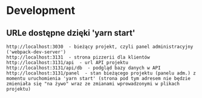 # Development

## URLe dostępne dzięki 'yarn start'

    http://localhost:3030  - bieżący projekt, czyli panel administracyjny ('webpack-dev-server')
    http://localhost:3131  - strona pizzerii dla klientów
    http://localhost:3131/api  - url API projektu
    http://localhost:3131/api/db  - podgląd bazy danych w API
    http://localhost:3131/panel  - stan bieżącego projektu (panelu adm.) z momentu uruchomienia 'yarn start' (strona pod tym adresem nie będzie zmieniała się "na żywo" wraz ze zmianami wprowadzonymi w plikach projektu)